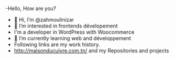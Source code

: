 -Hello, How are you?
-  👋 Hi, I’m @zahmoulinizar
- 👀 I’m interested in frontends dévelopement
- I'm a  developer in WordPress with Woocommerce
- 🌱 I’m currently learning web and développement
- Following links are my work history.
-  http://maisonducuivre.com.tn/ and  my Repositories and projects
<!---
zahmoulinizar/zahmoulinizar is a ✨ special ✨ repository because its `README.md` (this file) appears on your GitHub profile.
You can click the Preview link to take a look at your changes.
--->
